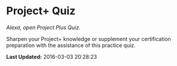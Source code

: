 # Project+ Quiz
*Alexa, open Project Plus Quiz.*

Sharpen your Project+ knowledge or supplement your certification preparation with the assistance of this practice quiz.

**Last Updated:** 2016-03-03 20:28:23